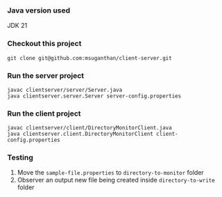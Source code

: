 ### Java version used

JDK 21

### Checkout this project

`git clone git@github.com:msuganthan/client-server.git`


### Run the server project

```
javac clientserver/server/Server.java
java clientserver.server.Server server-config.properties
```

### Run the client project

```
javac clientserver/client/DirectoryMonitorClient.java 
java clientserver.client.DirectoryMonitorClient client-config.properties
```

### Testing

1. Move the `sample-file.properties` to `directory-to-monitor` folder
2. Observer an output new file being created inside `directory-to-write` folder